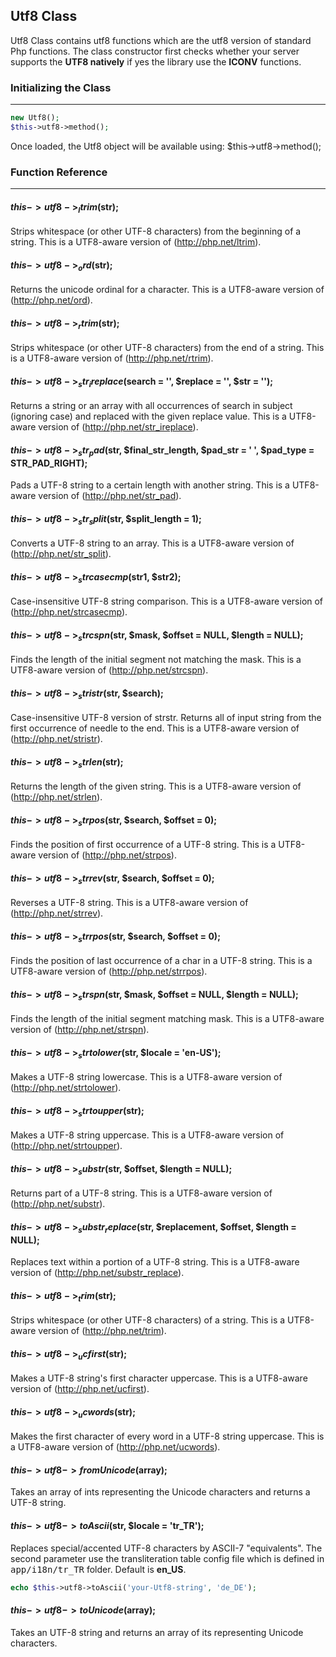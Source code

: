 ## Utf8 Class

Utf8 Class contains utf8 functions which are the utf8 version of standard Php functions. The class constructor first  checks whether your server supports the <strong>UTF8 natively</strong> if yes the library use the **ICONV** functions.

### Initializing the Class

-------

```php
new Utf8();
$this->utf8->method();
```

Once loaded, the Utf8 object will be available using: $this->utf8->method();

### Function Reference

------

#### $this->utf8->_ltrim($str);

Strips whitespace (or other UTF-8 characters) from the beginning of a string. This is a UTF8-aware version of (http://php.net/ltrim).

#### $this->utf8->_ord($str);

Returns the unicode ordinal for a character. This is a UTF8-aware version of (http://php.net/ord).

#### $this->utf8->_rtrim($str);

Strips whitespace (or other UTF-8 characters) from the end of a string. This is a UTF8-aware version of (http://php.net/rtrim).

#### $this->utf8->_str_ireplace($search = '', $replace = '', $str = '');

Returns a string or an array with all occurrences of search in subject (ignoring case) and replaced with the given replace value. This is a UTF8-aware version of (http://php.net/str_ireplace).

#### $this->utf8->_str_pad($str, $final_str_length, $pad_str = ' ', $pad_type = STR_PAD_RIGHT);

Pads a UTF-8 string to a certain length with another string. This is a UTF8-aware version of (http://php.net/str_pad).

#### $this->utf8->_str_split($str, $split_length = 1);

Converts a UTF-8 string to an array. This is a UTF8-aware version of (http://php.net/str_split).

#### $this->utf8->_strcasecmp($str1, $str2);

Case-insensitive UTF-8 string comparison. This is a UTF8-aware version of (http://php.net/strcasecmp).

#### $this->utf8->_strcspn($str, $mask, $offset = NULL, $length = NULL);

Finds the length of the initial segment not matching the mask. This is a UTF8-aware version of (http://php.net/strcspn).

#### $this->utf8->_stristr($str, $search);

Case-insensitive UTF-8 version of strstr. Returns all of input string from the first occurrence of needle to the end. This is a UTF8-aware version of (http://php.net/stristr).

#### $this->utf8->_strlen($str);

Returns the length of the given string. This is a UTF8-aware version of (http://php.net/strlen).

#### $this->utf8->_strpos($str, $search, $offset = 0);

Finds the position of first occurrence of a UTF-8 string. This is a UTF8-aware version of (http://php.net/strpos).

#### $this->utf8->_strrev($str, $search, $offset = 0);

Reverses a UTF-8 string. This is a UTF8-aware version of (http://php.net/strrev).

#### $this->utf8->_strrpos($str, $search, $offset = 0);

Finds the position of last occurrence of a char in a UTF-8 string. This is a UTF8-aware version of (http://php.net/strrpos).

#### $this->utf8->_strspn($str, $mask, $offset = NULL, $length = NULL);

Finds the length of the initial segment matching mask. This is a UTF8-aware version of (http://php.net/strspn).

#### $this->utf8->_strtolower($str, $locale = 'en-US');

Makes a UTF-8 string lowercase. This is a UTF8-aware version of (http://php.net/strtolower).

#### $this->utf8->_strtoupper($str);

Makes a UTF-8 string uppercase. This is a UTF8-aware version of (http://php.net/strtoupper).

#### $this->utf8->_substr($str, $offset, $length = NULL);

Returns part of a UTF-8 string. This is a UTF8-aware version of (http://php.net/substr).

#### $this->utf8->_substr_replace($str, $replacement, $offset, $length = NULL);

Replaces text within a portion of a UTF-8 string. This is a UTF8-aware version of (http://php.net/substr_replace).

#### $this->utf8->_trim($str);

Strips whitespace (or other UTF-8 characters) of a string. This is a UTF8-aware version of (http://php.net/trim).

#### $this->utf8->_ucfirst($str);

Makes a UTF-8 string's first character uppercase. This is a UTF8-aware version of (http://php.net/ucfirst).

#### $this->utf8->_ucwords($str);

Makes the first character of every word in a UTF-8 string uppercase. This is a UTF8-aware version of (http://php.net/ucwords).

#### $this->utf8->fromUnicode($array);

Takes an array of ints representing the Unicode characters and returns a UTF-8 string.

#### $this->utf8->toAscii($str, $locale = 'tr_TR');

Replaces special/accented UTF-8 characters by ASCII-7 "equivalents". The second parameter use the transliteration table config file which is defined in <kbd>app/i18n/tr_TR</kbd> folder. Default is **en_US**.

```php
echo $this->utf8->toAscii('your-Utf8-string', 'de_DE');
```

#### $this->utf8->toUnicode($array);

Takes an UTF-8 string and returns an array of its representing Unicode characters.